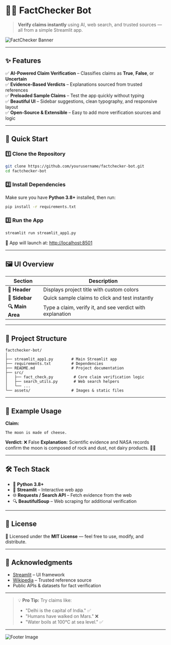 # 🕵️‍♂️ FactChecker Bot  
> **Verify claims instantly** using AI, web search, and trusted sources — all from a simple Streamlit app.  

![FactChecker Banner](assets/banner.png)

---

## ✨ Features
✅ **AI-Powered Claim Verification** – Classifies claims as **True**, **False**, or **Uncertain**  
✅ **Evidence-Based Verdicts** – Explanations sourced from trusted references  
✅ **Preloaded Sample Claims** – Test the app quickly without typing  
✅ **Beautiful UI** – Sidebar suggestions, clean typography, and responsive layout  
✅ **Open-Source & Extensible** – Easy to add more verification sources and logic  

---

## 🚀 Quick Start

### 1️⃣ Clone the Repository
```bash
git clone https://github.com/yourusername/factchecker-bot.git
cd factchecker-bot
````

### 2️⃣ Install Dependencies

Make sure you have **Python 3.8+** installed, then run:

```bash
pip install -r requirements.txt
```

### 3️⃣ Run the App

```bash
streamlit run streamlit_app1.py
```

📍 App will launch at: [http://localhost:8501](http://localhost:8501)

---

## 🖼 UI Overview

| Section          | Description                                               |
| ---------------- | --------------------------------------------------------- |
| **🧾 Header**    | Displays project title with custom colors                 |
| **📌 Sidebar**   | Quick sample claims to click and test instantly           |
| **🔍 Main Area** | Type a claim, verify it, and see verdict with explanation |

---

## 📂 Project Structure

```
factchecker-bot/
│
├── streamlit_app1.py        # Main Streamlit app
├── requirements.txt         # Dependencies
├── README.md                # Project documentation
├── src/
│   ├── fact_check.py         # Core claim verification logic
│   ├── search_utils.py       # Web search helpers
│   └── ...
└── assets/                  # Images & static files
```

---

## 📜 Example Usage

**Claim:**

```
The moon is made of cheese.
```

**Verdict:** ❌ False
**Explanation:** Scientific evidence and NASA records confirm the moon is composed of rock and dust, not dairy products. 🧀🚫

---

## 🛠 Tech Stack

* 🐍 **Python 3.8+**
* 🎨 **Streamlit** – Interactive web app
* 🌐 **Requests / Search API** – Fetch evidence from the web
* 🔍 **BeautifulSoup** – Web scraping for additional verification

---

## 📄 License

📜 Licensed under the **MIT License** — feel free to use, modify, and distribute.

---

## 🙌 Acknowledgments

* [Streamlit](https://streamlit.io/) – UI framework
* [Wikipedia](https://wikipedia.org/) – Trusted reference source
* Public APIs & datasets for fact verification

---

> 💡 **Pro Tip:**
> Try claims like:
>
> * "Delhi is the capital of India." ✅
> * "Humans have walked on Mars." ❌
> * "Water boils at 100°C at sea level." ✅

---

![Footer Image](assets/footer.png)

```

